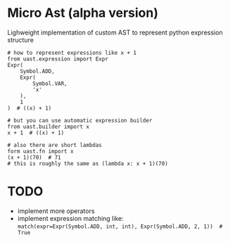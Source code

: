 # Micro Ast (alpha version)

Lighweight implementation of custom AST to represent python expression structure
```
# how to represent expressions like x + 1
from uast.expression import Expr
Expr(
    Symbol.ADD,
    Expr(
        Symbol.VAR,
        'x'
    ),
    1
)  # ((x) + 1)

# but you can use automatic expression builder
from uast.builder import x
x + 1  # ((x) + 1)

# also there are short lambdas
form uast.fn import x
(x + 1)(70)  # 71
# this is roughly the same as (lambda x: x + 1)(70)
```

# TODO
- implement more operators
- implement expression matching like:  
    `match(expr=Expr(Symbol.ADD, int, int), Expr(Symbol.ADD, 2, 1))  # True`
